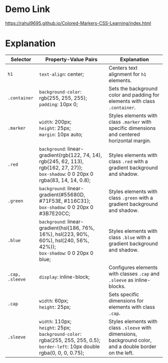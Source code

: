 # Demo Link
https://rahul9695.github.io/Colored-Markers-CSS-Learning/index.html

# Explanation

| Selector       | Property-Value Pairs                                   | Explanation                                              |
| -------------- | ------------------------------------------------------ | -------------------------------------------------------- |
| `h1`           | `text-align`: center;                                 | Centers text alignment for `h1` elements.               |
| `.container`   | `background-color`: rgb(255, 255, 255);<br>`padding`: 10px 0; | Sets the background color and padding for elements with class `.container`. |
| `.marker`      | `width`: 200px;<br>`height`: 25px;<br>`margin`: 10px auto; | Styles elements with class `.marker` with specific dimensions and centered horizontal margin. |
| `.red`         | `background`: linear-gradient(rgb(122, 74, 14), rgb(245, 62, 113), rgb(162, 27, 27));<br>`box-shadow`: 0 0 20px 0 rgba(83, 14, 14, 0.8); | Styles elements with class `.red` with a gradient background and shadow. |
| `.green`       | `background`: linear-gradient(#55680D, #71F53E, #116C31);<br>`box-shadow`: 0 0 20px 0 #3B7E20CC; | Styles elements with class `.green` with a gradient background and shadow. |
| `.blue`        | `background`: linear-gradient(hsl(186, 76%, 16%), hsl(223, 90%, 60%), hsl(240, 56%, 42%));<br>`box-shadow`: 0 0 20px 0 blue; | Styles elements with class `.blue` with a gradient background and shadow. |
| `.cap, .sleeve` | `display`: inline-block;                           | Configures elements with classes `.cap` and `.sleeve` as inline-blocks. |
| `.cap`         | `width`: 60px;<br>`height`: 25px;                    | Sets specific dimensions for elements with class `.cap`.  |
| `.sleeve`      | `width`: 110px;<br>`height`: 25px;<br>`background-color`: rgba(255, 255, 255, 0.5);<br>`border-left`: 10px double rgba(0, 0, 0, 0.75); | Styles elements with class `.sleeve` with dimensions, background color, and a double border on the left. |
